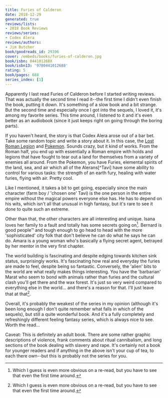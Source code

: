```yaml
---
title: Furies of Calderon
date: 2018-12-29
generated: true
reviews/lists:
- 2018 Book Reviews
reviews/series:
- Codex Alera
reviews/authors:
- Jim Butcher
book/goodreads_id: 29396
cover: /embeds/books/furies-of-calderon.jpg
book/isbn: 044101268X
book/isbn13: '9780441012688'
rating: 5
book/pages: 688
series_index: [1]
---
```

Apparently I last read Furies of Calderon before I started writing reviews. That was actually the second time I read it--the first time I didn't even finish the book, putting it down. It's something of a slow book and a bit strange. But the second time and especially once I got into the sequels, I loved it, it's among my favorite series. This time around, I listened to it and it's even better as an audiobook (since it just keeps right on going through the boring parts).  

If you haven't heard, the story is that Codex Alera arose out of a bar bet. Take some random topic and write a story about it. In this case, the [Lost Roman Legion](https://en.wikipedia.org/wiki/Legio_IX_Hispana) and [Pokemon](https://en.wikipedia.org/wiki/Pokemon). Sounds crazy, but it kind of works. From the Roman half, you end up with essentially a Roman empire with holds and legions that have fought to tear out a land for themselves from a variety of enemies all around. From the Pokemon, you have Furies, elemental spirits of the land, sea, and air which all of the Alerans[^Tavi] have some ability to control for various tasks: the strength of an earth fury, healing with water furies, flying with air. Pretty cool.  

<!--more-->

Like I mentioned, it takes a bit to get going, especially since the main character (farm boy / 'chosen one' Tavi) is the one person in the entire empire without the magical powers everyone else has. He has to depend on his wits, which isn't all that unusual in high fantasy, but it's rare to see it done to quite such an extreme.  

Other than that, the other characters are all interesting and unique. Isana loves her family to a fault and totally has some secrets going on[^reread]. Bernard is good people™ and tough enough to go head to head with the more 'sophisticated' city folk that don't believe he can do what he says he can do. Amara is a young woman who's basically a flying secret agent, betrayed by her mentor in the very first chapter.  

The world building is fascinating and despite edging towards kitchen sink status, surprisingly works. It's fascinating how real and everyday the furies are made to feel, despite being so fantastic. Conversely, the 'alien' bits to the world are what really makes things interesting. You have the 'barbarian' Marat who seem to bond with animals rather than furies and the cultural clash you'll get there and the wax forest. It's just so very weird compared to everything else in the world... and there's a reason for that. I'll just leave that at that[^reread].  

Overall, it's probably the weakest of the series in my opinion (although it's been long enough I don't quite remember what falls in which of the sequels), but still a quite wonderful book. And it's a fully completely and refreshingly different feeling fantasy series, which is always nice to see. Worth the read...  

Caveat: This is definitely an adult book. There are some rather graphic descriptions of violence, frank comments about ritual cannibalism, and long sections of the book dealing with slavery and rape. It's certainly not a book for younger readers and if anything in the above isn't your cup of tea, to each there own--but this is probably not the series for you.  

[^reread]: Which I guess is even more obvious on a re-read, but you have to see that even the first time around.